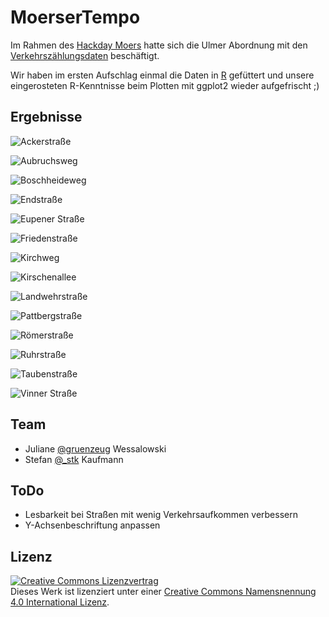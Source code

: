 # MoerserTempo

Im Rahmen des [Hackday Moers](http://hackday.moers.de/) hatte sich die Ulmer Abordnung mit den [Verkehrszählungsdaten](http://www.moers.de/C1257221003C7526/html/D519521EB7FE5F7FC1257E0E002C6731?opendocument) beschäftigt.

Wir haben im ersten Aufschlag einmal die Daten in [R](http://www.r-project.org/) gefüttert und unsere eingerosteten R-Kenntnisse beim Plotten mit ggplot2 wieder aufgefrischt ;)

## Ergebnisse

![Ackerstraße](/img/ackerstr.png)

![Aubruchsweg](/img/aubruchsweg.png "Hatten da abends Kinder Spaß, die Messanlage zu foppen?")

![Boschheideweg](/img/boschheideweg.png)

![Endstraße](/img/endstr.png)

![Eupener Straße](/img/eupenerstr.png "Das ist _viel_ Verkehr!")

![Friedenstraße](/img/friedenstr.png "Der Median liegt bei 38 km/h, das 3. Quartil bei 43 km/h!")

![Kirchweg](/img/kirchweg.png)

![Kirschenallee](/img/kirschenallee.png)

![Landwehrstraße](/img/landwehrstr.png)

![Pattbergstraße](/img/pattbergstr.png)

![Römerstraße](/img/roemerstr.png)

![Ruhrstraße](/img/ruhrstr.png "Wieder spielende Kinder? ;)")

![Taubenstraße](/img/taubenstr.png "Hier liegt der Median gar bei 42 km/h…")

![Vinner Straße](/img/vinnerstr.png)

## Team

 * Juliane [@gruenzeug](https://twitter.com/gruenzeug) Wessalowski
 * Stefan [@_stk](https://twitter.com/_stk) Kaufmann

## ToDo

 * Lesbarkeit bei Straßen mit wenig Verkehrsaufkommen verbessern
 * Y-Achsenbeschriftung anpassen

## Lizenz

<a rel="license" href="http://creativecommons.org/licenses/by/4.0/"><img alt="Creative Commons Lizenzvertrag" style="border-width:0" src="https://i.creativecommons.org/l/by/4.0/80x15.png" /></a><br />Dieses Werk ist lizenziert unter einer <a rel="license" href="http://creativecommons.org/licenses/by/4.0/">Creative Commons Namensnennung 4.0 International Lizenz</a>.
